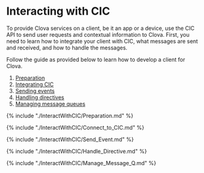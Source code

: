 # Interacting with CIC

To provide Clova services on a client, be it an app or a device, use the CIC API to send user requests and contextual information to Clova. First, you need to learn how to integrate your client with CIC, what messages are sent and received, and how to handle the messages.

Follow the guide as provided below to learn how to develop a client for Clova.

1. [Preparation](#Preparation)
2. [Integrating CIC](#ConnectToCIC)
3. [Sending events](#SendEvent)
4. [Handling directives](#HandleDirective)
5. [Managing message queues](#ManageMessageQ)

{% include "./InteractWithCIC/Preparation.md" %}

{% include "./InteractWithCIC/Connect_to_CIC.md" %}

{% include "./InteractWithCIC/Send_Event.md" %}

{% include "./InteractWithCIC/Handle_Directive.md" %}

{% include "./InteractWithCIC/Manage_Message_Q.md" %}

